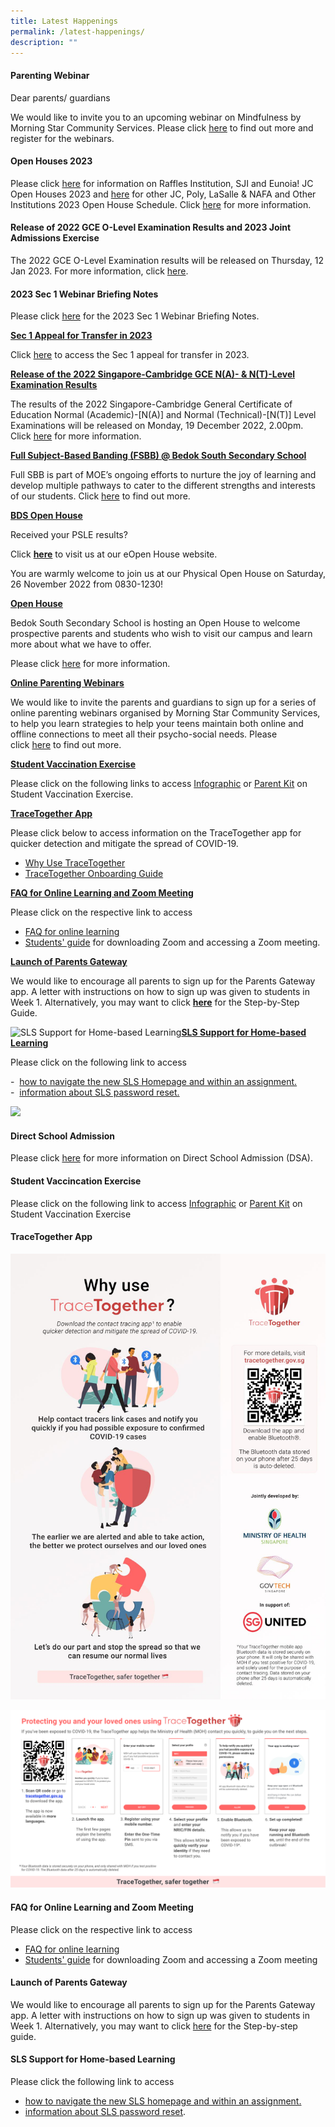 ```yaml
---
title: Latest Happenings
permalink: /latest-happenings/
description: ""
---
```

#### Parenting Webinar

Dear parents/ guardians

We would like to invite you to an upcoming webinar on Mindfulness by Morning Star Community Services. Please click [here](https://mailchi.mp/morningstar/webinar-mindfulness?e=f91eb6b78a) to find out more and register for the webinars. 


#### Open Houses 2023

Please click [here](/files/Open%20Houses%202023%20RI%20SJI%20and%20Eunoia.pdf) for information on Raffles Institution, SJI and Eunoia! JC Open Houses 2023 and [here](/files/2023%20Open%20House%20SchedulePolyJC.pdf) for other JC, Poly, LaSalle & NAFA and Other Institutions 2023 Open House Schedule. Click [here](/information-and-links/For-Students/Open-House-2023/) for more information.


#### Release of 2022 GCE O-Level Examination Results and 2023 Joint Admissions Exercise

The 2022 GCE O-Level Examination results will be released on Thursday, 12 Jan 2023. For more information, click [here](/information-and-links/For-Students/2022-O-Level-Results-Release/).

#### 2023 Sec 1 Webinar Briefing Notes

Please click [here](http://bedoksouthsec-moe-edu-sg-admin.cwp.sg/qql/slot/u755/Announcements/2023%20Welcome_Sec%201.pdf) for the 2023 Sec 1 Webinar Briefing Notes.

[**Sec 1 Appeal for Transfer in 2023**](https://bedoksouthsec.moe.edu.sg/#)

Click [here](https://bedoksouthsec-moe-edu-sg-admin.cwp.sg/information-for-sec-1-2023/secondary-1-appeal-for-transfer-in-2023) to access the Sec 1 appeal for transfer in 2023.

[**Release of the 2022 Singapore-Cambridge GCE N(A)- & N(T)-Level Examination Results**](https://bedoksouthsec.moe.edu.sg/#)

The results of the 2022 Singapore-Cambridge General Certificate of Education Normal (Academic)-\[N(A)\] and Normal (Technical)-\[N(T)\] Level Examinations will be released on Monday, 19 December 2022, 2.00pm. Click [here](https://bedoksouthsec-moe-edu-sg-admin.cwp.sg/information-and-links/for-students/2022-n-a-n-t-results-release) for more information.

[**Full Subject-Based Banding (FSBB) @ Bedok South Secondary School**](https://bedoksouthsec.moe.edu.sg/#)

Full SBB is part of MOE’s ongoing efforts to nurture the joy of learning and develop multiple pathways to cater to the different strengths and interests of our students. Click [here](https://bedoksouthsec-moe-edu-sg-admin.cwp.sg/curriculum/full-subject-based-banding-fsbb-at-bedok-south-secondary-school) to find out more.

[**BDS Open House**](https://bedoksouthsec.moe.edu.sg/#)

Received your PSLE results?

Click [**here**](https://sites.google.com/moe.edu.sg/bds-eopen-house-2022/home) to visit us at our eOpen House website.

You are warmly welcome to join us at our Physical Open House on Saturday, 26 November 2022 from 0830-1230!

[**Open House**](https://bedoksouthsec.moe.edu.sg/#)

Bedok South Secondary School is hosting an Open House to welcome prospective parents and students who wish to visit our campus and learn more about what we have to offer.

Please click [here](https://bedoksouthsec-moe-edu-sg-admin.cwp.sg/open-house) for more information.

[**Online Parenting Webinars**](https://bedoksouthsec.moe.edu.sg/#)

We would like to invite the parents and guardians to sign up for a series of online parenting webinars organised by Morning Star Community Services, to help you learn strategies to help your teens maintain both online and offline connections to meet all their psycho-social needs. Please click [here](https://bedoksouthsec-moe-edu-sg-admin.cwp.sg/information-and-links/for-parents/parents-in-education) to find out more. 

[**Student Vaccination Exercise**](https://bedoksouthsec.moe.edu.sg/#)

Please click on the following links to access [Infographic](http://bedoksouthsec-moe-edu-sg-admin.cwp.sg/qql/slot/u755/Announcements/Infographic%20on%20Student%20Vaccination%20Exercise.pdf) or [Parent Kit](http://bedoksouthsec-moe-edu-sg-admin.cwp.sg/qql/slot/u755/Announcements/Parent%20Kit%20on%20Student%20Vaccination%20Exercise.pdf) on Student Vaccination Exercise.

[**TraceTogether App**](https://bedoksouthsec.moe.edu.sg/#)

Please click below to access information on the TraceTogether app for quicker detection and mitigate the spread of COVID-19.

*   [Why Use TraceTogether](http://bedoksouthsec-moe-edu-sg-admin.cwp.sg/qql/slot/u755/Announcements/Why%20Use%20TraceTogether.png) 
*   [TraceTogether Onboarding Guide](http://bedoksouthsec-moe-edu-sg-admin.cwp.sg/qql/slot/u755/Announcements/TraceTogether%20Onboarding%20Guide%20for%20citizens%20(6%20June).png)

[**FAQ for Online Learning and Zoom Meeting**](https://bedoksouthsec.moe.edu.sg/#)

Please click on the respective link to access

*   [FAQ for online learning](http://bedoksouthsec-moe-edu-sg-admin.cwp.sg/qql/slot/u755/Announcements/FAQ%20for%20online%20learning.pdf)
*   [Students' guide](http://bedoksouthsec-moe-edu-sg-admin.cwp.sg/qql/slot/u755/Announcements/Students'%20Guide%20to%20Video%20Conferencing%20with%20Teachers%20Using%20Zoom%20for%20HBL%20(MOE%20ETD%20-%20Version%2020March2020)%20(1).pdf) for downloading Zoom and accessing a Zoom meeting.

[**Launch of Parents Gateway**](https://bedoksouthsec.moe.edu.sg/#)

We would like to encourage all parents to sign up for the Parents Gateway app. A letter with instructions on how to sign up was given to students in Week 1. Alternatively, you may want to click **[here](http://bedoksouthsec-moe-edu-sg-admin.cwp.sg/qql/slot/u755/Announcements/Letter%20-%20Parents%20Gateway%20(Beta)%20(BSSS).pdf)** for the Step-by-Step Guide.

![SLS Support for Home-based Learning](https://bedoksouthsec.moe.edu.sg/qql/slot/articles/ig02/67249d42d_1026.jpg)[**SLS Support for Home-based Learning**](https://bedoksouthsec.moe.edu.sg/#)

Please click on the following link to access

\-  [how to navigate the new SLS Homepage and within an assignment.](http://bedoksouthsec-moe-edu-sg-admin.cwp.sg/qql/slot/u755/About%20Us/Student%20E-Poster%20for%20Navigation%20on%20SLS.pdf "new SLS interface")  
\-  [information about SLS password reset.](https://bedoksouthsec-moe-edu-sg-admin.cwp.sg/information-and-links/for-students/student-learning-space-sls/sls-support-for-home-based-learning)

![](https://bedoksouthsec.moe.edu.sg/pix/spacer.gif)

#### Direct School Admission

Please click [here](/about-us/admissions/direct-school-admission-dsa) for more information on Direct School Admission (DSA).

#### Student Vaccincation Exercise

Please click on the following link to access [Infographic](/files/Infographic%20on%20Student%20Vaccination%20Exercise.pdf) or [Parent Kit](/files/Parent%20Kit%20on%20Student%20Vaccination%20Exercise.pdf) on Student Vaccination Exercise

#### TraceTogether App

![Why Use TraceTogether](/images/Why%20Use%20TraceTogether.png)

![TraceTogether Onboarding Guide](/images/TraceTogether%20Onboarding%20Guide%20for%20citizens%20(6%20June).png)


#### FAQ for Online Learning and Zoom Meeting
	
Please click on the respective link to access

* [FAQ for online learning](/files/FAQ%20for%20online%20learning.pdf)
* [Students' guide](/files/Students'%20Guide%20to%20Video%20Conferencing%20with%20Teachers%20Using%20Zoom%20for%20HBL%20MOE%20ETD.pdf) for downloading Zoom and accessing a Zoom meeting

#### Launch of Parents Gateway

We would like to encourage all parents to sign up for the Parents Gateway app. A letter with instructions on how to sign up was given to students in Week 1. Alternatively, you may want to click [here](/files/Letter%20-%20Parents%20Gateway%20(Beta)%20(BSSS).pdf) for the Step-by-step guide.

#### SLS Support for Home-based Learning

Please click the following link to access

* [how to navigate the new SLS homepage and within an assignment.](/files/Student%20E-Poster%20for%20Navigation%20on%20SLS.pdf)
* [information about SLS password reset](/information-and-links/for-students/student-learning-space-sls).